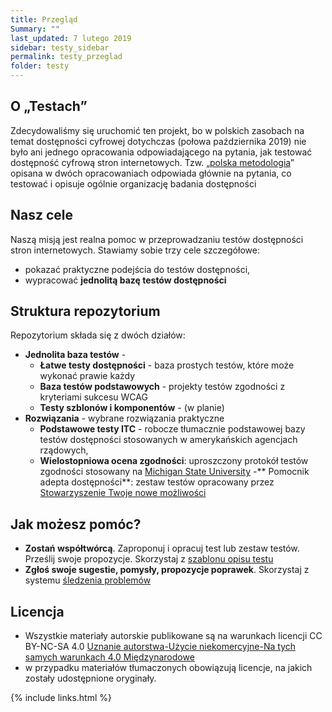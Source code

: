 ```yaml
---
title: Przegląd
Summary: ""
last_updated: 7 lutego 2019
sidebar: testy_sidebar
permalink: testy_przeglad
folder: testy
---
```

## O &bdquo;Testach&rdquo;
Zdecydowaliśmy się uruchomić ten projekt, bo w polskich zasobach na temat dostępności cyfrowej dotychczas (połowa października 2019) nie było ani jednego opracowania odpowiadającego na pytania, jak testować dostępność cyfrową stron internetowych. Tzw. &bdquo;[polska metodologia](met_polska)&rdquo; opisana w dwóch opracowaniach odpowiada głównie na pytania, co testować i opisuje ogólnie organizację badania dostępności 

## Nasz cele
Naszą misją jest realna pomoc w przeprowadzaniu testów dostępności stron internetowych. Stawiamy sobie trzy cele szczegółowe: 
- pokazać praktyczne podejścia do testów dostępności,
- wypracować **jednolitą bazę testów dostępności**

## Struktura repozytorium
Repozytorium składa się z dwóch działów: 
- **Jednolita baza testów** - 
  - **Łatwe testy dostępności** - baza prostych testów, które może wykonać prawie każdy
  - **Baza testów podstawowych** - projekty testów zgodności z kryteriami sukcesu WCAG
  - **Testy szblonów i komponentów** - (w planie)    
- **Rozwiązania** - wybrane rozwiązania praktyczne 
  - **Podstawowe testy ITC** - robocze tłumacznie podstawowej bazy testów dostępności stosowanych w&nbsp;amerykańskich agencjach rządowych,
  - **Wielostopniowa ocena zgodności**: uproszczony protokół testów zgodności stosowany na [Michigan State University](https://uarc.msu.edu/resources/tools)
  -** Pomocnik adepta dostępności**: zestaw testów opracowany przez [Stowarzyszenie Twoje nowe możliwości](http://www.tnm.org.pl/)

 
## Jak możesz pomóc?
- **Zostań współtwórcą**. Zaproponuj i opracuj test lub zestaw testów. Prześlij swoje propozycje. Skorzystaj z [szablonu opisu testu](testy/szablon_opisu_testu.md)
- **Zgłoś swoje sugestie, pomysły, propozycje poprawek**. Skorzystaj z systemu [śledzenia problemów](https://github.com/lepszyweb/wcag-testy/issues) 

## Licencja
- Wszystkie materiały autorskie publikowane są na warunkach licencji CC BY-NC-SA 4.0
[Uznanie autorstwa-Użycie niekomercyjne-Na tych samych warunkach 4.0 Międzynarodowe](https://creativecommons.org/licenses/by-nc-sa/4.0/deed.pl) 
- w przypadku materiałów tłumaczonych obowiązują licencje, na jakich zostały udostępnione oryginały.


{% include links.html %}
